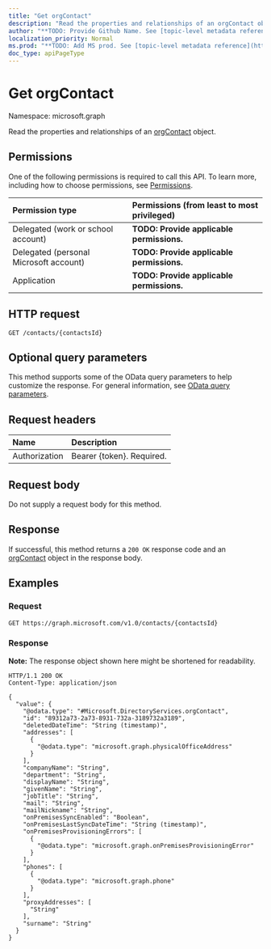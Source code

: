 ```yaml
---
title: "Get orgContact"
description: "Read the properties and relationships of an orgContact object."
author: "**TODO: Provide Github Name. See [topic-level metadata reference](https://msgo.azurewebsites.net/add/document/guidelines/metadata.html#topic-level-metadata)**"
localization_priority: Normal
ms.prod: "**TODO: Add MS prod. See [topic-level metadata reference](https://msgo.azurewebsites.net/add/document/guidelines/metadata.html#topic-level-metadata)**"
doc_type: apiPageType
---
```


# Get orgContact
Namespace: microsoft.graph



Read the properties and relationships of an [orgContact](../resources/orgcontact.md) object.

## Permissions
One of the following permissions is required to call this API. To learn more, including how to choose permissions, see [Permissions](/graph/permissions-reference).

|Permission type|Permissions (from least to most privileged)|
|:---|:---|
|Delegated (work or school account)|**TODO: Provide applicable permissions.**|
|Delegated (personal Microsoft account)|**TODO: Provide applicable permissions.**|
|Application|**TODO: Provide applicable permissions.**|

## HTTP request

<!-- {
  "blockType": "ignored"
}
-->
``` http
GET /contacts/{contactsId}
```

## Optional query parameters
This method supports some of the OData query parameters to help customize the response. For general information, see [OData query parameters](/graph/query-parameters).

## Request headers
|Name|Description|
|:---|:---|
|Authorization|Bearer {token}. Required.|

## Request body
Do not supply a request body for this method.

## Response

If successful, this method returns a `200 OK` response code and an [orgContact](../resources/orgcontact.md) object in the response body.

## Examples

### Request
<!-- {
  "blockType": "request",
  "name": "get_orgcontact"
}
-->
``` http
GET https://graph.microsoft.com/v1.0/contacts/{contactsId}
```


### Response
**Note:** The response object shown here might be shortened for readability.
<!-- {
  "blockType": "response",
  "truncated": true,
  "@odata.type": "Microsoft.DirectoryServices.orgContact"
}
-->
``` http
HTTP/1.1 200 OK
Content-Type: application/json

{
  "value": {
    "@odata.type": "#Microsoft.DirectoryServices.orgContact",
    "id": "89312a73-2a73-8931-732a-3189732a3189",
    "deletedDateTime": "String (timestamp)",
    "addresses": [
      {
        "@odata.type": "microsoft.graph.physicalOfficeAddress"
      }
    ],
    "companyName": "String",
    "department": "String",
    "displayName": "String",
    "givenName": "String",
    "jobTitle": "String",
    "mail": "String",
    "mailNickname": "String",
    "onPremisesSyncEnabled": "Boolean",
    "onPremisesLastSyncDateTime": "String (timestamp)",
    "onPremisesProvisioningErrors": [
      {
        "@odata.type": "microsoft.graph.onPremisesProvisioningError"
      }
    ],
    "phones": [
      {
        "@odata.type": "microsoft.graph.phone"
      }
    ],
    "proxyAddresses": [
      "String"
    ],
    "surname": "String"
  }
}
```

